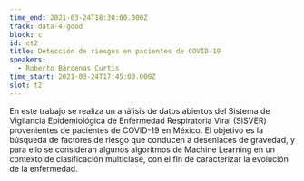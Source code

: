 ```yaml
---
time_end: 2021-03-24T18:30:00.000Z
track: data-4-good
block: c
id: ct2
title: Detección de riesgos en pacientes de COVID-19
speakers:
  - Roberto Bárcenas Curtis
time_start: 2021-03-24T17:45:00.000Z
slot: t2
---
```


En este trabajo se realiza un análisis de datos abiertos del Sistema de Vigilancia Epidemiológica de Enfermedad Respiratoria Viral (SISVER) provenientes de pacientes de COVID-19 en México. El objetivo es la búsqueda de factores de riesgo que conducen a desenlaces de gravedad, y para ello se consideran algunos algoritmos de Machine Learning en un contexto de clasificación multiclase, con el fin de caracterizar la evolución de la enfermedad.
